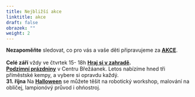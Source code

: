 ```yaml
---
title: Nejbližší akce
linktitle: akce
draft: false
obrazek: ""
weight: 2
---
```

**Nezapoměňte** sledovat, co pro vás a vaše děti připravujeme za **[AKCE](https://www.brezanek.cz/akce/)**.\
\
**Celé září** vždy ve čtvrtek 15- 18h  **[Hraj si v zahradě](https://www.brezanek.cz/akce/).** \
**[Podzimní prázdniny](https://www.brezanek.cz/kempy/)** v Centru Břežáanek.  Letos nabízíme hned tři příměstské kempy, a vybere si opravdu každý.\
**31. října**  Na **[Halloween](https://www.brezanek.cz/akce/)**  se můžete těšit na robotický workshop, malování na obličej, lampionóvý průvod i ohńostroj.